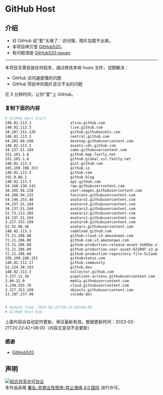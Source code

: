 # GitHub Host
## 介绍
- 对 GitHub 说"爱"太难了：访问慢、图片加载不出来。
- 本项目拷贝至 [GitHub520](https://github.com/521xueweihan/GitHub520)。
- 有问题请提 [GitHub520 issues](https://github.com/521xueweihan/GitHub520/issues/new)

---

本项目无需安装任何程序，通过修改本地 hosts 文件，试图解决：
- GitHub 访问速度慢的问题
- GitHub 项目中的图片显示不出的问题

花 5 分钟时间，让你"爱"上 GitHub。

### 复制下面的内容
```bash
# GitHub Host Start
140.82.113.3                  alive.github.com
140.82.113.3                  live.github.com
18.207.151.120                github.githubassets.com
140.82.113.3                  central.github.com
44.201.68.208                 desktop.githubusercontent.com
140.82.113.3                  assets-cdn.github.com
34.237.51.104                 camo.githubusercontent.com
151.101.1.6                   github.map.fastly.net
151.101.1.6                   github.global.ssl.fastly.net
140.82.113.3                  gist.github.com
185.199.108.153               github.io
140.82.113.3                  github.com
192.0.66.2                    github.blog
140.82.113.3                  api.github.com
54.160.130.142                raw.githubusercontent.com
18.205.56.228                 user-images.githubusercontent.com
44.200.94.132                 favicons.githubusercontent.com
54.146.253.40                 avatars5.githubusercontent.com
34.237.51.104                 avatars4.githubusercontent.com
34.237.51.104                 avatars3.githubusercontent.com
52.73.113.205                 avatars2.githubusercontent.com
34.237.51.104                 avatars1.githubusercontent.com
3.227.253.189                 avatars0.githubusercontent.com
52.91.90.36                   avatars.githubusercontent.com
140.82.113.3                  codeload.github.com
72.21.206.80                  github-cloud.s3.amazonaws.com
72.21.206.80                  github-com.s3.amazonaws.com
72.21.206.80                  github-production-release-asset-2e65be.s3.amazonaws.com
72.21.206.80                  github-production-user-asset-6210df.s3.amazonaws.com
72.21.206.80                  github-production-repository-file-5c1aeb.s3.amazonaws.com
185.199.108.153               githubstatus.com
140.82.112.17                 github.community
52.224.38.193                 github.dev
140.82.113.3                  collector.github.com
3.237.11.16                   pipelines.actions.githubusercontent.com
3.80.32.0                     media.githubusercontent.com
3.238.255.78                  cloud.githubusercontent.com
3.227.253.189                 objects.githubusercontent.com
13.107.237.40                 vscode.dev


# Update time: 2023-02-21T20:22:42+08:00
# GitHub Host End

```
上面内容会自动定时更新，保证最新有效。数据更新时间：2023-02-21T20:22:42+08:00（内容无变动不会更新）

### 感谢

- [GitHub520](https://github.com/521xueweihan/GitHub520)

## 声明
<a rel="license" href="https://creativecommons.org/licenses/by-nc-nd/4.0/deed.zh"><img alt="知识共享许可协议" style="border-width: 0" src="https://licensebuttons.net/l/by-nc-nd/4.0/88x31.png"></a><br>本作品采用 <a rel="license" href="https://creativecommons.org/licenses/by-nc-nd/4.0/deed.zh">署名-非商业性使用-禁止演绎 4.0 国际</a> 进行许可。